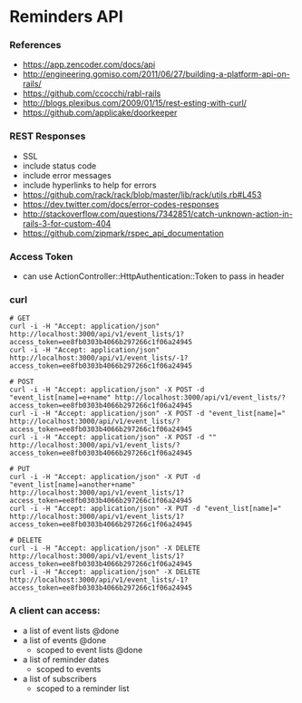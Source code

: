 # Reminders API

### References
* https://app.zencoder.com/docs/api
* http://engineering.gomiso.com/2011/06/27/building-a-platform-api-on-rails/
* https://github.com/ccocchi/rabl-rails
* http://blogs.plexibus.com/2009/01/15/rest-esting-with-curl/
* https://github.com/applicake/doorkeeper

### REST Responses
* SSL
* include status code
* include error messages
* include hyperlinks to help for errors
* https://github.com/rack/rack/blob/master/lib/rack/utils.rb#L453
* https://dev.twitter.com/docs/error-codes-responses
* http://stackoverflow.com/questions/7342851/catch-unknown-action-in-rails-3-for-custom-404
* https://github.com/zipmark/rspec_api_documentation

### Access Token
* can use ActionController::HttpAuthentication::Token to pass in header

### curl
```
# GET
curl -i -H "Accept: application/json" http://localhost:3000/api/v1/event_lists/1?access_token=ee8fb0303b4066b297266c1f06a24945
curl -i -H "Accept: application/json" http://localhost:3000/api/v1/event_lists/-1?access_token=ee8fb0303b4066b297266c1f06a24945

# POST
curl -i -H "Accept: application/json" -X POST -d "event_list[name]=e+name" http://localhost:3000/api/v1/event_lists/?access_token=ee8fb0303b4066b297266c1f06a24945
curl -i -H "Accept: application/json" -X POST -d "event_list[name]=" http://localhost:3000/api/v1/event_lists/?access_token=ee8fb0303b4066b297266c1f06a24945
curl -i -H "Accept: application/json" -X POST -d "" http://localhost:3000/api/v1/event_lists/?access_token=ee8fb0303b4066b297266c1f06a24945

# PUT
curl -i -H "Accept: application/json" -X PUT -d "event_list[name]=another+name" http://localhost:3000/api/v1/event_lists/1?access_token=ee8fb0303b4066b297266c1f06a24945
curl -i -H "Accept: application/json" -X PUT -d "event_list[name]=" http://localhost:3000/api/v1/event_lists/1?access_token=ee8fb0303b4066b297266c1f06a24945

# DELETE
curl -i -H "Accept: application/json" -X DELETE http://localhost:3000/api/v1/event_lists/1?access_token=ee8fb0303b4066b297266c1f06a24945
curl -i -H "Accept: application/json" -X DELETE http://localhost:3000/api/v1/event_lists/-1?access_token=ee8fb0303b4066b297266c1f06a24945
```

### A client can access:
* a list of event lists @done
* a list of events @done
  * scoped to event lists @done
* a list of reminder dates
  * scoped to events
* a list of subscribers
  * scoped to a reminder list
